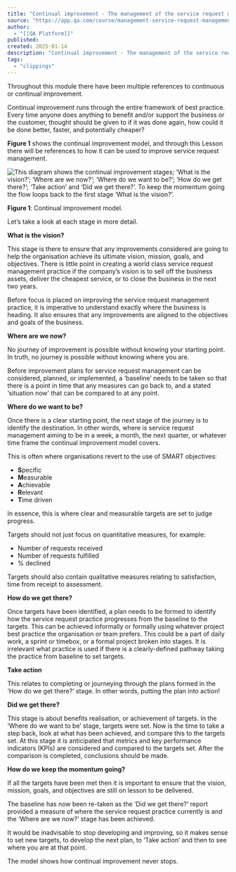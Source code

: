 ```yaml
---
title: "Continual improvement - The management of the service request management practice part 2 | ITSL8 | Lesson | QA Platform"
source: "https://app.qa.com/course/management-service-request-management-practice-part-2-itsl8-1698/continual-improvement/?context_id=13463&context_resource=lp"
author:
  - "[[QA Platform]]"
published:
created: 2025-01-14
description: "Continual improvement - The management of the service request management practice part 2 | ITSL8 | lesson from QA Platform. Start learning today with our digital training solutions."
tags:
  - "clippings"
---
```

Throughout this module there have been multiple references to continuous or continual improvement.

Continual improvement runs through the entire framework of best practice. Every time anyone does anything to benefit and/or support the business or the customer, thought should be given to if it was done again, how could it be done better, faster, and potentially cheaper?

**Figure 1** shows the continual improvement model, and through this Lesson there will be references to how it can be used to improve service request management.

![This diagram shows the continual improvement stages; ‘What is the vision?’; ‘Where are we now?’; ‘Where do we want to be?’; ‘How do we get there?’; ‘Take action’ and ‘Did we get there?’. To keep the momentum going the flow loops back to the first stage ‘What is the vision?’.](https://assets.cloudacademy.com/bakery/media/uploads/entity/blobid1-43ca6868-7438-425c-8047-24ec2773b3ba.png)

**Figure 1**: Continual improvement model.

Let’s take a look at each stage in more detail.

**What is the vision?**

This stage is there to ensure that any improvements considered are going to help the organisation achieve its ultimate vision, mission, goals, and objectives. There is little point in creating a world class service request management practice if the company’s vision is to sell off the business assets, deliver the cheapest service, or to close the business in the next two years.

Before focus is placed on improving the service request management practice, it is imperative to understand exactly where the business is heading. It also ensures that any improvements are aligned to the objectives and goals of the business.

**Where are we now?**

No journey of improvement is possible without knowing your starting point. In truth, no journey is possible without knowing where you are. 

Before improvement plans for service request management can be considered, planned, or implemented, a ‘baseline’ needs to be taken so that there is a point in time that any measures can go back to, and a stated ‘situation now’ that can be compared to at any point.

**Where do we want to be?**

Once there is a clear starting point, the next stage of the journey is to identify the destination. In other words, where is service request management aiming to be in a week, a month, the next quarter, or whatever time frame the continual improvement model covers.

This is often where organisations revert to the use of SMART objectives:

- **S**pecific
- **M**easurable
- **A**chievable
- **R**elevant
- **T**ime driven

In essence, this is where clear and measurable targets are set to judge progress.

Targets should not just focus on quantitative measures, for example:

- Number of requests received
- Number of requests fulfilled
- % declined

Targets should also contain qualitative measures relating to satisfaction, time from receipt to assessment.

**How do we get there?**

Once targets have been identified, a plan needs to be formed to identify how the service request practice progresses from the baseline to the targets. This can be achieved informally or formally using whatever project best practice the organisation or team prefers. This could be a part of daily work, a sprint or timebox, or a formal project broken into stages. It is irrelevant what practice is used if there is a clearly-defined pathway taking the practice from baseline to set targets.

**Take action**

This relates to completing or journeying through the plans formed in the ‘How do we get there?’ stage. In other words, putting the plan into action!

**Did we get there?**

This stage is about benefits realisation, or achievement of targets. In the ‘Where do we want to be’ stage, targets were set. Now is the time to take a step back, look at what has been achieved, and compare this to the targets set. At this stage it is anticipated that metrics and key performance indicators (KPIs) are considered and compared to the targets set. After the comparison is completed, conclusions should be made.

**How do we keep the momentum going?**

If all the targets have been met then it is important to ensure that the vision, mission, goals, and objectives are still on lesson to be delivered. 

The baseline has now been re-taken as the ‘Did we get there?’ report provided a measure of where the service request practice currently is and the ‘Where are we now?’ stage has been achieved. 

It would be inadvisable to stop developing and improving, so it makes sense to set new targets, to develop the next plan, to ‘Take action’ and then to see where you are at that point.

The model shows how continual improvement never stops.